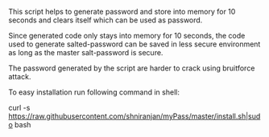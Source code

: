 This script helps to generate password and store into memory for 10 seconds and clears itself which can be used as password.

Since generated code only stays into memory for 10 seconds, the code used to generate salted-password can be saved in less secure environment as long as the master salt-password is secure.

The password generated by the script are harder to crack using bruitforce attack.


To easy installation run following command in shell:

curl -s https://raw.githubusercontent.com/shniranjan/myPass/master/install.sh|sudo bash
